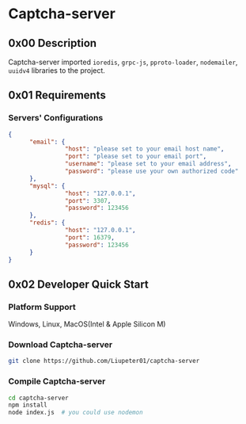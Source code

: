 # Captcha-server
## 0x00 Description

Captcha-server imported `ioredis`, `grpc-js`, `pproto-loader`, `nodemailer`, `uuidv4` libraries to the project. 



## 0x01 Requirements

### Servers' Configurations

```json
{
      "email": {
                "host": "please set to your email host name",
                "port": "please set to your email port",
                "username": "please set to your email address",
                "password": "please use your own authorized code"
      },
      "mysql": {
                "host": "127.0.0.1",
                "port": 3307,
                "password": 123456
      },
      "redis": {
                "host": "127.0.0.1",
                "port": 16379,
                "password": 123456
      }
}
```



## 0x02 Developer Quick Start

### Platform Support
Windows, Linux, MacOS(Intel & Apple Silicon M)

### Download Captcha-server

```bash
git clone https://github.com/Liupeter01/captcha-server
```

### Compile Captcha-server

```bash
cd captcha-server
npm install
node index.js  # you could use nodemon
```
